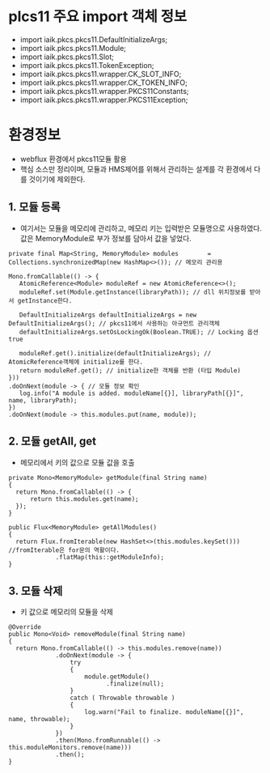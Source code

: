 # plcs11 주요 import 객체 정보
- import iaik.pkcs.pkcs11.DefaultInitializeArgs;
- import iaik.pkcs.pkcs11.Module;
- import iaik.pkcs.pkcs11.Slot;
- import iaik.pkcs.pkcs11.TokenException;
- import iaik.pkcs.pkcs11.wrapper.CK_SLOT_INFO;
- import iaik.pkcs.pkcs11.wrapper.CK_TOKEN_INFO;
- import iaik.pkcs.pkcs11.wrapper.PKCS11Constants;
- import iaik.pkcs.pkcs11.wrapper.PKCS11Exception;

# 환경정보
- webflux 환경에서 pkcs11모듈 활용
- 핵심 소스만 정리이며, 모듈과 HMS제어를 위해서 관리하는 설계를 각 환경에서 다를 것이기에 제외한다.

## 1. 모듈 등록
- 여기서는 모듈을 메모리에 관리하고, 메모리 키는 입력받은 모듈명으로 사용하였다. 값은 MemoryModule로 부가 정보를 담아서 값을 넣었다.

```
private final Map<String, MemoryModule> modules        = Collections.synchronizedMap(new HashMap<>()); // 메모리 관리용

Mono.fromCallable(() -> {
   AtomicReference<Module> moduleRef = new AtomicReference<>();
   moduleRef.set(Module.getInstance(libraryPath)); // dll 위치정보를 받아서 getInstance한다.
   
   DefaultInitializeArgs defaultInitializeArgs = new DefaultInitializeArgs(); // pkcs11에서 사용하는 아규먼트 관리객체
   defaultInitializeArgs.setOsLockingOk(Boolean.TRUE); // Locking 옵션 true
   
   moduleRef.get().initialize(defaultInitializeArgs); // AtomicReference객체에 initialize를 한다.
   return moduleRef.get(); // initialize한 객체를 반환 (타입 Module)
}))
.doOnNext(module -> { // 모듈 정보 확인
   log.info("A module is added. moduleName[{}], libraryPath[{}]", name, libraryPath);
})
.doOnNext(module -> this.modules.put(name, module));
```

## 2. 모듈 getAll, get 
- 메모리에서 키의 값으로 모듈 값을 호출

```
private Mono<MemoryModule> getModule(final String name)
{
  return Mono.fromCallable(() -> {
      return this.modules.get(name);
  });
}

public Flux<MemoryModule> getAllModules()
{
  return Flux.fromIterable(new HashSet<>(this.modules.keySet())) //fromIterable은 for문의 역활이다.
             .flatMap(this::getModuleInfo);
}
```

## 3. 모듈 삭제 
- 키 값으로 메모리의 모듈을 삭제 

```
@Override
public Mono<Void> removeModule(final String name)
{
  return Mono.fromCallable(() -> this.modules.remove(name))
             .doOnNext(module -> {
                 try
                 {
                     module.getModule()
                           .finalize(null);
                 }
                 catch ( Throwable throwable )
                 {
                     log.warn("Fail to finalize. moduleName[{}]", name, throwable);
                 }
             })
             .then(Mono.fromRunnable(() -> this.moduleMonitors.remove(name)))
             .then();
}
```

